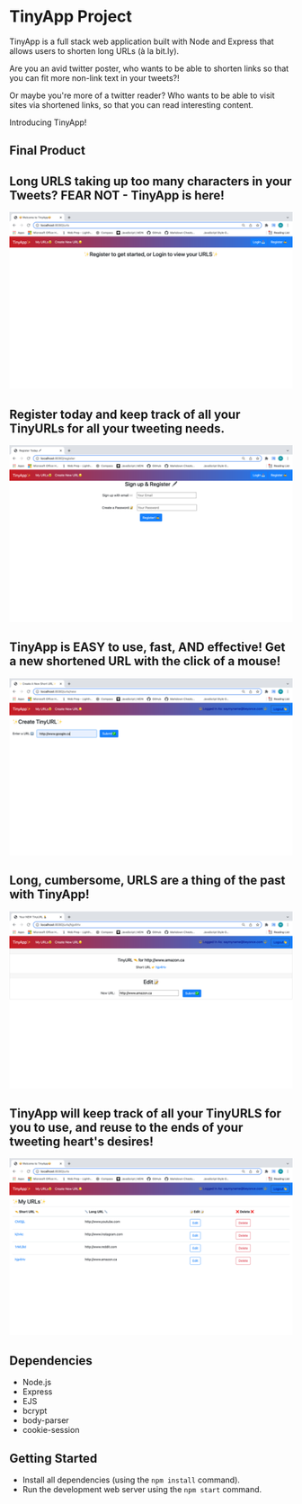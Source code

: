 # TinyApp Project

TinyApp is a full stack web application built with Node and Express that allows users to shorten long URLs (à la bit.ly).

Are you an avid twitter poster, who wants to be able to shorten links so that you can fit more non-link text in your tweets?!

Or maybe you're more of a twitter reader? Who wants to be able to visit sites via shortened links, so that you can read interesting content.

Introducing TinyApp!

## Final Product


## Long URLS taking up too many characters in your Tweets? FEAR NOT - TinyApp is here!
!["TinyApp Home Page"](https://github.com/ofthekings12/tinyapp/blob/master/docs/urls-home-page.png?raw=true)


## Register today and keep track of all your TinyURLs for all your tweeting needs.
!["TinyApp register page"](https://github.com/ofthekings12/tinyapp/blob/master/docs/urls-register.png?raw=true)

## TinyApp is EASY to use, fast, AND effective! Get a new shortened URL with the click of a mouse!
!["TinyApp Create URL Page"](https://github.com/ofthekings12/tinyapp/blob/master/docs/urls-create.png?raw=true)

## Long, cumbersome, URLS are a thing of the past with TinyApp!
![""](https://github.com/ofthekings12/tinyapp/blob/master/docs/url-new.png?raw=true)

## TinyApp will keep track of all your TinyURLS for you to use, and reuse to the ends of your tweeting heart's desires!
!["TinyApp User's personalized ShortURL Database"](https://github.com/ofthekings12/tinyapp/blob/master/docs/users-urls.png?raw=true)


## Dependencies

- Node.js
- Express
- EJS
- bcrypt
- body-parser
- cookie-session

## Getting Started

- Install all dependencies (using the `npm install` command).
- Run the development web server using the `npm start` command.
